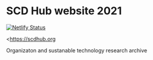 # SCD Hub website 2021

[![Netlify Status](https://api.netlify.com/api/v1/badges/409fdc9d-91d7-4eb3-ba8c-1ed992feef5a/deploy-status)](https://app.netlify.com/sites/scdtech/deploys)

<https://scdhub.org

Organizaton and sustanable technology research archive
